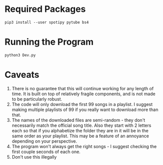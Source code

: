 # Required Packages
```pip3 install --user spotipy pytube bs4```
# Running the Program
```python3 Dev.py```
# Caveats
1. There is no guarantee that this will continue working for any length of time. It is built on top of relatively fragile components, and is not made to be particularly robust.
2. The code will only download the first 99 songs in a playlist. I suggest making multiple playlists of 99 if you really want to download more than that.
3. The names of the downloaded files are semi-random - they don't necessarily match the official song title. Also they start with 2 letters each so that if you alphabetize the folder they are in it will be in the same order as your playlist. This may be a feature of an annoyance depending on your perspective.
4. The program won't always get the right songs - I suggest checking the first couple seconds of each one.
5. Don't use this illegally

